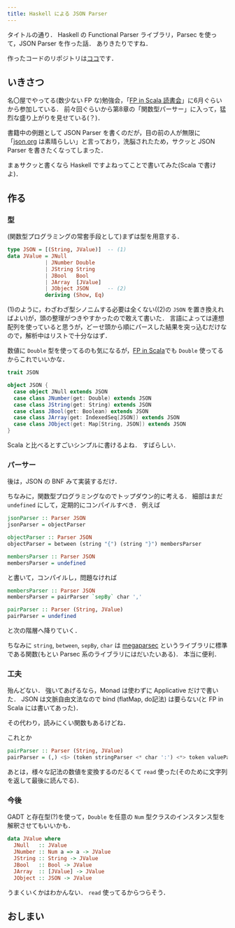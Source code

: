 ```yaml
---
title: Haskell による JSON Parser
---
```


タイトルの通り．
Haskell の Functional Parser ライブラリ，Parsec を使って，JSON Parser を作った話．
ありきたりですね．

作ったコードのリポジトリは[ココ](https://github.com/matsubara0507/jsonparser)です．

## いきさつ

名〇屋でやってる(数少ない FP な)勉強会，「[FP in Scala 読書会](https://fp-in-scala-nagoya.connpass.com/)」に6月ぐらいから参加している．
前々回ぐらいから第8章の「関数型パーサー」に入って，猛烈な盛り上がりを見せている(？)．

書籍中の例題として JSON Parser を書くのだが，目の前の人が無限に「[json.org](http://json.org) は素晴らしい」と言っており，洗脳されたため，サクッと JSON Parser を書きたくなってしまった．

まぁサクッと書くなら Haskell ですよねってことで書いてみた(Scala で書けよ)．

## 作る

### 型

(関数型プログラミングの常套手段として)まずは型を用意する．

```Haskell
type JSON = [(String, JValue)]  -- (1)
data JValue = JNull             
            | JNumber Double
            | JString String
            | JBool   Bool
            | JArray  [JValue]
            | JObject JSON      -- (2)
            deriving (Show, Eq)
```

(1)のように，わざわざ型シノニムする必要は全くない((2)の `JSON` を置き換えればよい)が，頭の整理がつきやすかったので敢えて書いた．
言語によっては連想配列を使っていると思うが，どーせ頭から順にパースした結果を突っ込むだけなので，解析中はリストで十分なはず．

数値に `Double` 型を使ってるのも気になるが，[FP in Scala](http://book.impress.co.jp/books/1114101091)でも `Double` 使ってるからこれでいいかな．

```Scala
trait JSON

object JSON {
  case object JNull extends JSON
  case class JNumber(get: Double) extends JSON
  case class JString(get: String) extends JSON
  case class JBool(get: Boolean) extends JSON
  case class JArray(get: IndexedSeq[JSON]) extends JSON
  case class JObject(get: Map[String, JSON]) extends JSON
}
```

Scala と比べるとすごいシンプルに書けるよね．
すばらしい．

### パーサー

後は，JSON の BNF みて実装するだけ．

ちなみに，関数型プログラミングなのでトップダウン的に考える．
細部はまだ `undefined` にして，定期的にコンパイルすべき．
例えば

```Haskell
jsonParser :: Parser JSON
jsonParser = objectParser

objectParser :: Parser JSON
objectParser = between (string "{") (string "}") membersParser

membersParser :: Parser JSON
membersParser = undefined
```

と書いて，コンパイルし，問題なければ


```Haskell
membersParser :: Parser JSON
membersParser = pairParser `sepBy` char ','

pairParser :: Parser (String, JValue)
pairParser = undefined
```

と次の階層へ降りていく．

ちなみに `string`, `between`, `sepBy`, `char` は [megaparsec](https://hackage.haskell.org/package/megaparsec) というライブラリに標準である関数(もとい Parsec 系のライブラリにはだいたいある)．
本当に便利．

### 工夫

殆んどない．
強いてあげるなら，Monad は使わずに Applicative だけで書いた．
JSON は文脈自由文法なので bind (flatMap, do記法) は要らない(と FP in Scala には書いてあった)．

その代わり，読みにくい関数もあるけどね．

これとか

```Haskell
pairParser :: Parser (String, JValue)
pairParser = (,) <$> (token stringParser <* char ':') <*> token valueParser
```

あとは，様々な記法の数値を変換するのだるくて `read` 使った(そのために文字列を返して最後に読んでる)．

### 今後

GADT と存在型(?)を使って，`Double` を任意の `Num` 型クラスのインスタンス型を解釈させてもいいかも．

```Haskell
data JValue where
  JNull   :: JValue
  JNumber :: Num a => a -> JValue
  JString :: String -> JValue
  JBool   :: Bool -> JValue
  JArray  :: [JValue] -> JValue
  JObject :: JSON -> JValue
```

うまくいくかはわかんない．
`read` 使ってるからつらそう．

## おしまい
